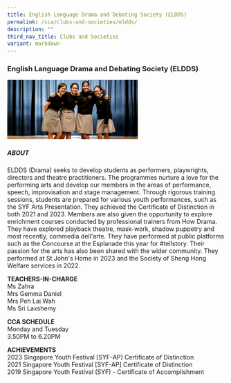 ```yaml
---
title: English Language Drama and Debating Society (ELDDS)
permalink: /cca/clubs-and-societies/eldds/
description: ""
third_nav_title: Clubs and Societies
variant: markdown
---
```

### English Language Drama and Debating Society (ELDDS)

<img src="/images/cs2.png" style="width:60%">

##### **ABOUT**<br>
ELDDS (Drama) seeks to develop students as performers, playwrights, directors and theatre practitioners. The programmes nurture a love for the performing arts and develop our members in the areas of performance, speech, improvisation and stage management. Through rigorous training sessions, students are prepared for various youth performances, such as the SYF Arts Presentation. They achieved the Certificate of Distinction in both 2021 and 2023. Members are also given the opportunity to explore enrichment courses conducted by professional trainers from How Drama. They have explored playback theatre, mask-work, shadow puppetry and most recently, commedia dell'arte. They have performed at public platforms such as the Concourse at the Esplanade this year for #tellstory. Their passion for the arts has also been shared with the wider community. They performed at St John's Home in 2023 and the Society of Sheng Hong Welfare services in 2022. 

  

  

**TEACHERS-IN-CHARGE**<br>
Ms Zahra<br>
Mrs Gemma Daniel<br>
Mrs Peh Lai Wah<br>
Ms Sri Laxshemy

  

**CCA SCHEDULE**<br>
Monday and Tuesday<br>
3.50PM to 6.20PM <br>


  

**ACHIEVEMENTS**<br>
2023 Singapore Youth Festival \[SYF-AP\] Certificate of Distinction<br>
2021 Singapore Youth Festival \[SYF-AP\] Certificate of Distinction&nbsp;<br>
2019 Singapore Youth Festival (SYF) - Certificate of Accomplishment